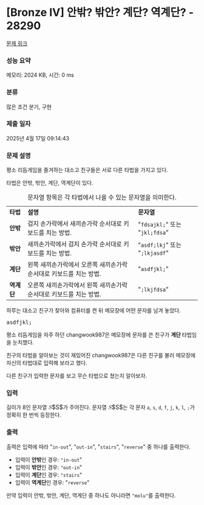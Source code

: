 # [Bronze IV] 안밖? 밖안? 계단? 역계단? - 28290 

[문제 링크](https://www.acmicpc.net/problem/28290) 

### 성능 요약

메모리: 2024 KB, 시간: 0 ms

### 분류

많은 조건 분기, 구현

### 제출 일자

2025년 4월 17일 09:14:43

### 문제 설명

<p>평소 리듬게임을 즐겨하는 대소고 친구들은 서로 다른 타법을 가지고 있다.</p>

<p>타법은 안밖, 밖안, 계단, 역계단이 있다.</p>

<table class="table table-bordered">
	<caption>문자열 항목은 각 타법에서 나올 수 있는 문자열을 의미한다.</caption>
	<tbody>
		<tr>
			<td><strong>타법</strong></td>
			<td><strong>설명</strong></td>
			<td><strong>문자열</strong></td>
		</tr>
		<tr>
			<td><strong>안밖</strong></td>
			<td>검지 손가락에서 새끼손가락 순서대로 키보드를 치는 방법.</td>
			<td>"<code>fdsajkl;</code>" 또는 "<code>jkl;fdsa</code>"</td>
		</tr>
		<tr>
			<td><strong>밖안</strong></td>
			<td>새끼손가락에서 검지 손가락 순서대로 키보드를 치는 방법.</td>
			<td>"<code>asdf;lkj</code>" 또는 "<code>;lkjasdf</code>"</td>
		</tr>
		<tr>
			<td><strong>계단</strong></td>
			<td>왼쪽 새끼손가락에서 오른쪽 새끼손가락 순서대로 키보드를 치는 방법.</td>
			<td>"<code>asdfjkl;</code>"</td>
		</tr>
		<tr>
			<td><strong>역계단</strong></td>
			<td>오른쪽 새끼손가락에서 왼쪽 새끼손가락 순서대로 키보드를 치는 방법.</td>
			<td>"<code>;lkjfdsa</code>"</td>
		</tr>
	</tbody>
</table>

<p>하루는 대소고 친구가 찾아와 컴퓨터를 켠 뒤 메모장에 어떤 문자를 남겨 놓았다.</p>

<pre>asdfjkl;</pre>

<p>평소 리듬게임을 자주 하던 changwook987은 메모장에 문자를 쓴 친구가 <strong>계단 </strong>타법임을 눈치챘다.</p>

<p>친구의 타법을 알아보는 것이 재밌어진 changwook987은 다른 친구를 불러 메모장에 자신의 타법대로 입력해 보라고 했다.</p>

<p>다른 친구가 입력한 문자를 보고 무슨 타법으로 쳤는지 알아보자.</p>

### 입력 

 <p>길이가 8인 문자열 <mjx-container class="MathJax" jax="CHTML" style="font-size: 109%; position: relative;"><mjx-math class="MJX-TEX" aria-hidden="true"><mjx-mi class="mjx-i"><mjx-c class="mjx-c1D446 TEX-I"></mjx-c></mjx-mi></mjx-math><mjx-assistive-mml unselectable="on" display="inline"><math xmlns="http://www.w3.org/1998/Math/MathML"><mi>S</mi></math></mjx-assistive-mml><span aria-hidden="true" class="no-mathjax mjx-copytext">$S$</span></mjx-container>가 주어진다. 문자열 <mjx-container class="MathJax" jax="CHTML" style="font-size: 109%; position: relative;"><mjx-math class="MJX-TEX" aria-hidden="true"><mjx-mi class="mjx-i"><mjx-c class="mjx-c1D446 TEX-I"></mjx-c></mjx-mi></mjx-math><mjx-assistive-mml unselectable="on" display="inline"><math xmlns="http://www.w3.org/1998/Math/MathML"><mi>S</mi></math></mjx-assistive-mml><span aria-hidden="true" class="no-mathjax mjx-copytext">$S$</span></mjx-container>는 각 문자 <code>a</code>, <code>s</code>, <code>d</code>, <code>f</code>, <code>j</code>, <code>k</code>, <code>l</code>, <code>;</code>가 정확히 한 번씩 등장한다.</p>

### 출력 

 <p>출력은 입력에 따라 "<code>in-out</code>", "<code>out-in</code>", "<code>stairs</code>", "<code>reverse</code>" 중 하나를 출력한다.</p>

<ul>
	<li>입력이 <strong>안밖</strong>인 경우: <code>"in-out</code>"</li>
	<li>입력이 <strong>밖안</strong>인 경우: <code>"out-in</code>"</li>
	<li>입력이 <strong>계단</strong>인 경우: <code>"stairs</code>"</li>
	<li>입력이 <strong>역계단</strong>인 경우: "<code>reverse</code>"</li>
</ul>

<p>만약 입력이 안밖, 밖안, 계단, 역계단 중 하나도 아니라면 <code>"molu"</code>를 출력한다.</p>

